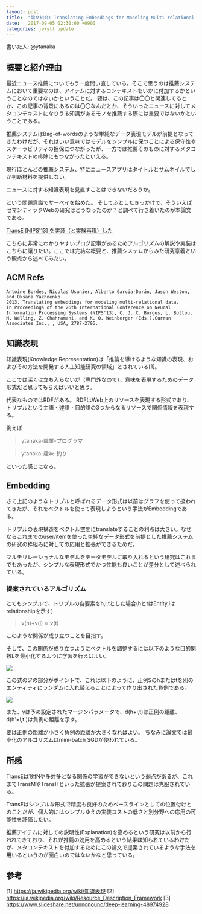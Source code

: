 ```yaml
---
layout: post
title:  "論文紹介: Translating Embeddings for Modeling Multi-relational Data"
date:   2017-09-05 02:30:00 +0900
categories: jekyll update
---
```


書いた人: @ytanaka

## 概要と紹介理由
最近ニュース推薦についてもう一度問い直している。そこで思うのは推薦システムにおいて重要なのは、アイテムに対するコンテキストをいかに付加するかということなのではないかということだ。
要は、この記事は〇〇と関連してるとか、この記事の背景にあるのは〇〇なんだとか、そういったニュースに対してメタコンテキストになりうる知識があるモノを推薦する際には重要ではないかということである。

推薦システムはBag-of-wordsのような単純なデータ表現モデルが前提となってきたわけだが、それはいい意味ではモデルをシンプルに保つことによる保守性やスケーラビリティの担保につながったが、一方では推薦そのものに対するメタコンテキストの排除にもつながったといえる。

現行ほとんどの推薦システム、特にニュースアプリはタイトルとサムネイルでしか判断材料を提供しない。

ニュースに対する知識表現を見直すことはできないだろうか。

という問題意識でサーベイを始めた。
そしてふとしたきっかけで、そういえばセマンティックWebの研究はどうなったのか？と調べて行き着いたのが本論文である。


[TransE [NIPS'13] を実装（と実験再現）した](http://yamaguchiyuto.hatenablog.com/entry/2016/02/25/080356)

こちらに非常にわかりやすいブログ記事があるためアルゴリズムの解説や実装はこちらに譲りたい。ここでは完結な概要と、推薦システムからみた研究意義という観点から述べてみたい。

## ACM Refs

```
Antoine Bordes, Nicolas Usunier, Alberto Garcia-Durán, Jason Weston, and Oksana Yakhnenko.
2013. Translating embeddings for modeling multi-relational data.
In Proceedings of the 26th International Conference on Neural Information Processing Systems (NIPS'13), C. J. C. Burges, L. Bottou, M. Welling, Z. Ghahramani, and K. Q. Weinberger (Eds.).Curran Associates Inc., , USA, 2787-2795.
```

## 知識表現
知識表現(Knowledge Representation)は「推論を導けるような知識の表現、およびその方法を開発する人工知能研究の領域」とされている[1]。

ここでは深くは立ち入らないが（専門外なので）、意味を表現するためのデータ形式だと思ってもらえばいいと思う。

代表なものではRDFがある。
RDFはWeb上のリソースを表現する形式であり、トリプルという主語・述語・目的語の3つからなるリソースで関係情報を表現する。

例えば

>ytanaka-職業-プログラマ

>ytanaka-趣味-釣り

といった感じになる。

## Embedding
さて上記のようなトリプルと呼ばれるデータ形式は以前はグラフを使って扱われてきたが、それをベクトルを使って表現しようという手法がEmbeddingである。

トリプルの表現構造をベクトル空間にtranslateすることの利点は大きい。なぜならこれまでのuser/itemを使った単純なデータ形式を前提とした推薦システムの研究の枠組みに対しての応用と拡張ができるためだ。

マルチリレーショナルなモデルをデータモデルに取り入れるという研究はこれまでもあったが、シンプルな表現形式でかつ性能も良いことが差分として述べられている。


### 提案されているアルゴリズム

とてもシンプルで、トリプルの各要素をh,l,tとした場合(hとtはEntity,lはrelationshipを示す)

>v(h)+v(l) ≒ v(t)

このような関係が成り立つことを目指す。

そして、この関係が成り立つようにベクトルを調整するには以下のような目的関数Lを最小化するように学習を行えばよい。

![](https://gyazo.com/b7f2c587b00e564bafdd09ca322fbc88.png)

この式のS'の部分がポイントで、これは以下のように、正例Sのhまたはtを別のエンティティにランダムに入れ替えることによって作り出された負例である。

![](https://gyazo.com/0f19b62c3076e88036b44eb23b9bed4d.png)

また、γは予め設定されたマージンパラメータで、d(h+l,t)は正例の距離、d(h'+l,t')は負例の距離を示す。

要は正例の距離が小さく負例の距離が大きくなればよい。
ちなみに論文では最小化のアルゴリズムはmini-batch SGDが使われている。


## 所感
TransEは1対Nや多対多となる関係の学習ができないという弱点があるが、これまでTransMやTransHといった拡張が提案されておりこの問題は克服されている。

TransEはシンプルな形式で精度も良好のためベースラインとしての位置付けとのことだが、個人的にはシンプルゆえの実装コストの低さと別分野への応用の可能性を評価したい。

推薦アイテムに対しての説明性(Explanation)を高めるという研究は以前から行われてきており、それが推薦の効用を高めるという結果は知られているわけだが、メタコンテキストを付加するためにこの論文で提案されているような手法を用いるというのが面白いのではないかなと思っている。

## 参考
[1] https://ja.wikipedia.org/wiki/知識表現
[2] https://ja.wikipedia.org/wiki/Resource_Description_Framework
[3] https://www.slideshare.net/unnonouno/deep-learning-48974928